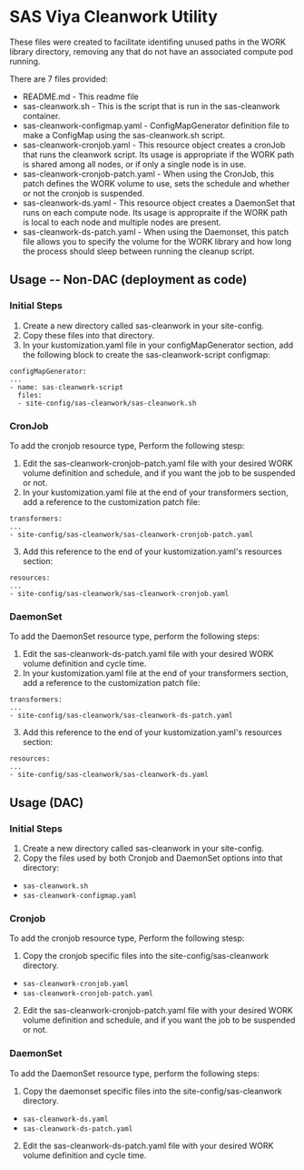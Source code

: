 # SAS Viya Cleanwork Utility

These files were created to facilitate identifing unused paths in the WORK library directory, removing any that do not have an associated compute pod running.

There are 7 files provided:
- README.md - This readme file
- sas-cleanwork.sh - This is the script that is run in the sas-cleanwork container.
- sas-cleanwork-configmap.yaml - ConfigMapGenerator definition file to make a ConfigMap using the sas-cleanwork.sh script.
- sas-cleanwork-cronjob.yaml - This resource object creates a cronJob that runs the cleanwork script. Its usage is appropriate if the WORK path is shared among all nodes, or if only a single node is in use.
- sas-cleanwork-cronjob-patch.yaml - When using the CronJob, this patch defines the WORK volume to use, sets the schedule and whether or not the cronjob is suspended.
- sas-cleanwork-ds.yaml - This resource object creates a DaemonSet that runs on each compute node. Its usage is appropraite if the WORK path is local to each node and multiple nodes are present.
- sas-cleanwork-ds-patch.yaml - When using the Daemonset, this patch file allows you to specify the volume for the WORK library and how long the process should sleep between running the cleanup script.

## Usage -- Non-DAC (deployment as code)

### Initial Steps

1. Create a new directory called sas-cleanwork in your site-config. 
2. Copy these files into that directory.
3. In your kustomization.yaml file in your configMapGenerator section, add the following block to create the sas-cleanwork-script configmap:
```
configMapGenerator:
...
- name: sas-cleanwork-script
  files:
  - site-config/sas-cleanwork/sas-cleanwork.sh
```
### CronJob

To add the cronjob resource type, Perform the following stesp:

1. Edit the sas-cleanwork-cronjob-patch.yaml file with your desired WORK volume definition and schedule, and if you want the job to be suspended or not.
2. In your kustomization.yaml file at the end of your transformers section, add a reference to the customization patch file:
```
transformers:
...
- site-config/sas-cleanwork/sas-cleanwork-cronjob-patch.yaml
``` 

3. Add this reference to the end of your kustomization.yaml's resources section:

```
resources:
...
- site-config/sas-cleanwork/sas-cleanwork-cronjob.yaml
```

### DaemonSet

To add the DaemonSet resource type, perform the following steps:

1. Edit the sas-cleanwork-ds-patch.yaml file with your desired WORK volume definition and cycle time.
2. In your kustomization.yaml file at the end of your transformers section, add a reference to the customization patch file:
```
transformers:
...
- site-config/sas-cleanwork/sas-cleanwork-ds-patch.yaml
``` 

3. Add this reference to the end of your kustomization.yaml's resources section:

```
resources:
...
- site-config/sas-cleanwork/sas-cleanwork-ds.yaml
```

## Usage (DAC)

### Initial Steps
1. Create a new directory called sas-cleanwork in your site-config. 
2. Copy the files used by both Cronjob and DaemonSet options into that directory:
- `sas-cleanwork.sh`
- `sas-cleanwork-configmap.yaml`

### Cronjob
To add the cronjob resource type, Perform the following stesp:

1. Copy the cronjob specific files into the site-config/sas-cleanwork directory.
- `sas-cleanwork-cronjob.yaml`
- `sas-cleanwork-cronjob-patch.yaml`
2. Edit the sas-cleanwork-cronjob-patch.yaml file with your desired WORK volume definition and schedule, and if you want the job to be suspended or not.

### DaemonSet

To add the DaemonSet resource type, perform the following steps:

1. Copy the daemonset specific files into the site-config/sas-cleanwork directory.
- `sas-cleanwork-ds.yaml`
- `sas-cleanwork-ds-patch.yaml`
2. Edit the sas-cleanwork-ds-patch.yaml file with your desired WORK volume definition and cycle time.
